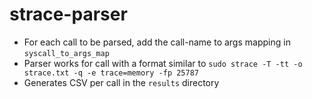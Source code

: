 # strace-parser
* For each call to be parsed, add the call-name to args mapping in `syscall_to_args_map`
* Parser works for call with a format similar to `sudo strace -T -tt -o strace.txt -q -e trace=memory -fp 25787`
* Generates CSV per call in the `results` directory
